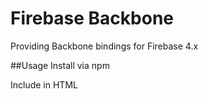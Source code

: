 # Firebase Backbone
Providing Backbone bindings for Firebase 4.x

##Usage
Install via npm

Include in HTML